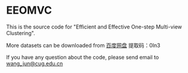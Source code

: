 # EEOMVC

This is the source code for "Efficient and Effective One-step Multi-view Clustering".

More datasets can be downloaded from <a href=https://pan.baidu.com/s/1u5vMaz3zdy78POaRLdwa8A>百度网盘</a>
提取码：0ln3

If you have any question about the code, please send email to wang_jun@cug.edu.cn
